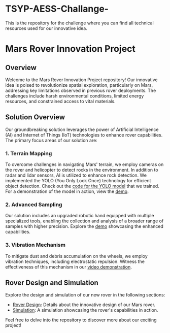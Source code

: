 # TSYP-AESS-Challange-
This is the repository for the challenge where you can find all technical resources used for our innovative idea.
# Mars Rover Innovation Project

## Overview

Welcome to the Mars Rover Innovation Project repository! Our innovative idea is poised to revolutionize spatial exploration, particularly on Mars, addressing key limitations observed in previous rover deployments. The challenges include harsh environmental conditions, limited energy resources, and constrained access to vital materials.

## Solution Overview

Our groundbreaking solution leverages the power of Artificial Intelligence (AI) and Internet of Things (IoT) technologies to enhance rover capabilities. The primary focus areas of our solution are:

### 1. Terrain Mapping

To overcome challenges in navigating Mars' terrain, we employ cameras on the rover and helicopter to detect rocks in the environment. In addition to radar and lidar sensors, AI is utilized to enhance rock detection. We implemented the YOLO (You Only Look Once) technology for efficient object detection. Check out the [code for the YOLO model](link_to_code) that we trained. For a demonstration of the model in action, view the [demo](https://drive.google.com/file/d/1dLqH66jy-Bm6sbpkJTME6XQz__wu2S3t/view?usp=sharing).

### 2. Advanced Sampling

Our solution includes an upgraded robotic hand equipped with multiple specialized tools, enabling the collection and analysis of a broader range of samples with higher precision. Explore the [demo](link_to_sampling_demo) showcasing the enhanced capabilities.

### 3. Vibration Mechanism

To mitigate dust and debris accumulation on the wheels, we employ vibration techniques, including electrostatic repulsion. Witness the effectiveness of this mechanism in our [video demonstration](link_to_vibration_video).

## Rover Design and Simulation

Explore the design and simulation of our new rover in the following sections:

- [Rover Design](link_to_design_page): Details about the innovative design of our Mars rover.
- [Simulation](link_to_simulation_video): A simulation showcasing the rover's capabilities in action.

Feel free to delve into the repository to discover more about our exciting project!
